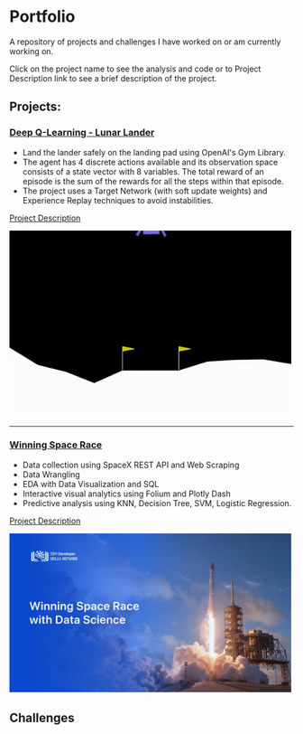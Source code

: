 # Portfolio

A repository of projects and challenges I have worked on or am currently working on.

Click on the project name to see the analysis and code or to Project Description link to see a brief description of the project.

## Projects:

### [Deep Q-Learning - Lunar Lander](https://github.com/Nazalekser/portfolio/blob/main/Projects/Luna_Lander_Project/Lunar_Lander.ipynb)
* Land the lander safely on the landing pad using OpenAI's Gym Library.
* The agent has 4 discrete actions available and its observation space consists of a state vector with 8 variables. The total reward of an episode is the sum of the rewards for all the steps within that episode.
* The project uses a Target Network (with soft update weights) and Experience Replay techniques to avoid instabilities.

[Project Description](https://github.com/Nazalekser/portfolio/tree/main/Projects/Luna_Lander_Project#project-description)

   <img src="https://github.com/Nazalekser/portfolio/blob/main/Projects/Luna_Lander_Project/videos/lunar_lander.gif" width="500">
   
---

### [Winning Space Race](https://docs.google.com/presentation/d/1DRCCmKFTf5TxLaYAUW6bv3_el0f9WQzFUWUNY41vrP0/edit?usp=drive_link)
* Data collection using SpaceX REST API and Web Scraping
* Data Wrangling
* EDA with Data Visualization and SQL
* Interactive visual analytics using Folium and Plotly Dash
* Predictive analysis using KNN, Decision Tree, SVM, Logistic Regression.

[Project Description](https://github.com/Nazalekser/portfolio/tree/main/Projects/Winning%20Space%20Race#project-description)

  <img src="https://github.com/Nazalekser/portfolio/blob/main/Projects/Winning%20Space%20Race/My%20presentation.jpg" width="500">


## Challenges
